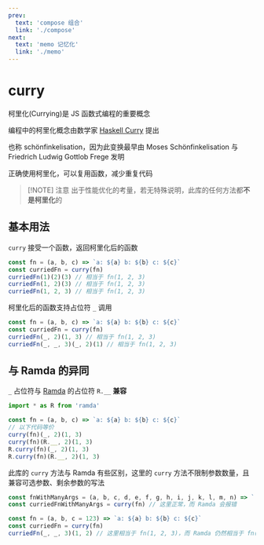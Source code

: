 ```yaml
---
prev:
  text: 'compose 组合'
  link: './compose'
next:
  text: 'memo 记忆化'
  link: './memo'
---
```


# curry

柯里化(Currying)是 JS 函数式编程的重要概念

编程中的柯里化概念由数学家 [Haskell Curry](https://wikipedia.org/wiki/Haskell_Curry) 提出

也称 schönfinkelisation，因为此变换最早由 Moses Schönfinkelisation 与 Friedrich Ludwig Gottlob Frege 发明

正确使用柯里化，可以复用函数，减少重复代码

> [!NOTE] 注意
> 出于性能优化的考量，若无特殊说明，此库的任何方法都**不是柯里化**的

## 基本用法

`curry` 接受一个函数，返回柯里化后的函数

```js {2}
const fn = (a, b, c) => `a: ${a} b: ${b} c: ${c}`
const curriedFn = curry(fn)
curriedFn(1)(2)(3) // 相当于 fn(1, 2, 3)
curriedFn(1, 2)(3) // 相当于 fn(1, 2, 3)
curriedFn(1, 2, 3) // 相当于 fn(1, 2, 3)
```

柯里化后的函数支持占位符 `_` 调用

```js {3-4}
const fn = (a, b, c) => `a: ${a} b: ${b} c: ${c}`
const curriedFn = curry(fn)
curriedFn(_, 2)(1, 3) // 相当于 fn(1, 2, 3)
curriedFn(_, _, 3)(_, 2)(1) // 相当于 fn(1, 2, 3)
```

## 与 Ramda 的异同

`_` 占位符与 [Ramda](https://github.com/ramda/ramda) 的占位符 `R.__` **兼容**

```js {5-8}
import * as R from 'ramda'

const fn = (a, b, c) => `a: ${a} b: ${b} c: ${c}`
// 以下代码等价
curry(fn)(_, 2)(1, 3)
curry(fn)(R.__, 2)(1, 3)
R.curry(fn)(_, 2)(1, 3)
R.curry(fn)(R.__, 2)(1, 3)
```

此库的 `curry` 方法与 Ramda 有些区别，这里的 `curry` 方法不限制参数数量，且兼容可选参数、剩余参数的写法

```js {2,6}
const fnWithManyArgs = (a, b, c, d, e, f, g, h, i, j, k, l, m, n) => `...`
const curriedFnWithManyArgs = curry(fn) // 这里正常，而 Ramda 会报错

const fn = (a, b, c = 123) => `a: ${a} b: ${b} c: ${c}`
const curriedFn = curry(fn)
curriedFn(_, _, 3)(1, 2) // 这里相当于 fn(1, 2, 3)，而 Ramda 仍然相当于 fn(1, 2)
```
